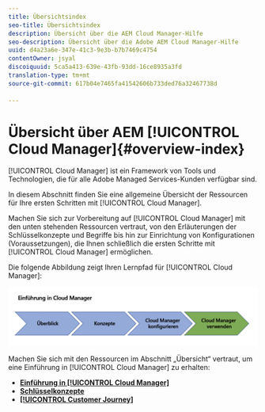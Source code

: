```yaml
---
title: Übersichtsindex
seo-title: Übersichtsindex
description: Übersicht über die AEM Cloud Manager-Hilfe
seo-description: Übersicht über die Adobe AEM Cloud Manager-Hilfe
uuid: d4a23a6e-347e-41c3-9e3b-b7b7469c4754
contentOwner: jsyal
discoiquuid: 5ca5a413-639e-43fb-93dd-16ce8935a3fd
translation-type: tm+mt
source-git-commit: 617b04e7465fa41542606b733ded76a32467738d

---
```



# Übersicht über AEM [!UICONTROL Cloud Manager]{#overview-index}

[!UICONTROL Cloud Manager] ist ein Framework von Tools und Technologien, die für alle Adobe Managed Services-Kunden verfügbar sind.

In diesem Abschnitt finden Sie eine allgemeine Übersicht der Ressourcen für Ihre ersten Schritten mit [!UICONTROL Cloud Manager].

Machen Sie sich zur Vorbereitung auf [!UICONTROL Cloud Manager] mit den unten stehenden Ressourcen vertraut, von den Erläuterungen der Schlüsselkonzepte und Begriffe bis hin zur Einrichtung von Konfigurationen (Voraussetzungen), die Ihnen schließlich die ersten Schritte mit [!UICONTROL Cloud Manager] ermöglichen.

Die folgende Abbildung zeigt Ihren Lernpfad für [!UICONTROL Cloud Manager]:

![](assets/screen_shot_2018-05-04at94510pm.png)

Machen Sie sich mit den Ressourcen im Abschnitt „Übersicht“ vertraut, um eine Einführung in [!UICONTROL Cloud Manager] zu erhalten:

* **[Einführung in [!UICONTROL Cloud Manager]](introduction-to-cloud-manager.md)**
* **[Schlüsselkonzepte](key-concepts.md)**
* **[[!UICONTROL Customer Journey]](customer-journey.md)**


